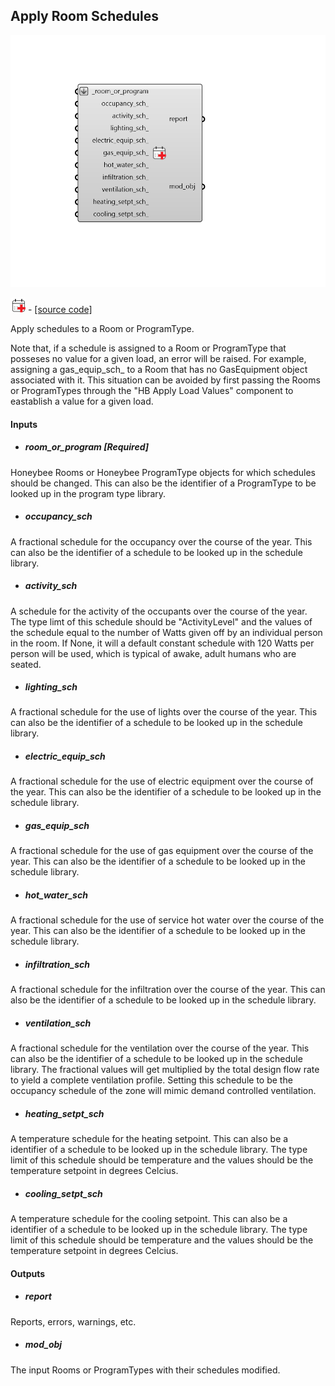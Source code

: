 ## Apply Room Schedules

![](../../images/components/Apply_Room_Schedules.png)

![](../../images/icons/Apply_Room_Schedules.png) - [[source code]](https://github.com/ladybug-tools/honeybee-grasshopper-energy/blob/master/honeybee_grasshopper_energy/src//HB%20Apply%20Room%20Schedules.py)


Apply schedules to a Room or ProgramType. 

Note that, if a schedule is assigned to a Room or ProgramType that posseses no value for a given load, an error will be raised. For example, assigning a gas_equip_sch_ to a Room that has no GasEquipment object associated with it. This situation can be avoided by first passing the Rooms or ProgramTypes through the "HB Apply Load Values" component to eastablish a value for a given load. 



#### Inputs
* ##### room_or_program [Required]
Honeybee Rooms or Honeybee ProgramType objects for which schedules should be changed. This can also be the identifier of a ProgramType to be looked up in the program type library. 
* ##### occupancy_sch 
A fractional schedule for the occupancy over the course of the year. This can also be the identifier of a schedule to be looked up in the schedule library. 
* ##### activity_sch 
A schedule for the activity of the occupants over the course of the year. The type limt of this schedule should be "ActivityLevel" and the values of the schedule equal to the number of Watts given off by an individual person in the room. If None, it will a default constant schedule with 120 Watts per person will be used, which is typical of awake, adult humans who are seated. 
* ##### lighting_sch 
A fractional schedule for the use of lights over the course of the year. This can also be the identifier of a schedule to be looked up in the schedule library. 
* ##### electric_equip_sch 
A fractional schedule for the use of electric equipment over the course of the year. This can also be the identifier of a schedule to be looked up in the schedule library. 
* ##### gas_equip_sch 
A fractional schedule for the use of gas equipment over the course of the year. This can also be the identifier of a schedule to be looked up in the schedule library. 
* ##### hot_water_sch 
A fractional schedule for the use of service hot water over the course of the year. This can also be the identifier of a schedule to be looked up in the schedule library. 
* ##### infiltration_sch 
A fractional schedule for the infiltration over the course of the year. This can also be the identifier of a schedule to be looked up in the schedule library. 
* ##### ventilation_sch 
A fractional schedule for the ventilation over the course of the year. This can also be the identifier of a schedule to be looked up in the schedule library. The fractional values will get multiplied by the total design flow rate to yield a complete ventilation profile. Setting this schedule to be the occupancy schedule of the zone will mimic demand controlled ventilation. 
* ##### heating_setpt_sch 
A temperature schedule for the heating setpoint. This can also be a identifier of a schedule to be looked up in the schedule library. The type limit of this schedule should be temperature and the values should be the temperature setpoint in degrees Celcius. 
* ##### cooling_setpt_sch 
A temperature schedule for the cooling setpoint. This can also be a identifier of a schedule to be looked up in the schedule library. The type limit of this schedule should be temperature and the values should be the temperature setpoint in degrees Celcius. 

#### Outputs
* ##### report
Reports, errors, warnings, etc. 
* ##### mod_obj
The input Rooms or ProgramTypes with their schedules modified. 